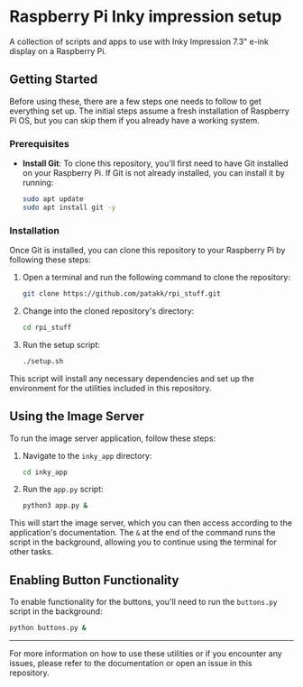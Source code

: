 # Raspberry Pi Inky impression setup

A collection of scripts and apps to use with Inky Impression 7.3" e-ink display on a Raspberry Pi.

## Getting Started

Before using these, there are a few steps one needs to follow to get everything set up. The initial steps assume a fresh installation of Raspberry Pi OS, but you can skip them if you already have a working system.

### Prerequisites

- **Install Git**: To clone this repository, you'll first need to have Git installed on your Raspberry Pi. If Git is not already installed, you can install it by running:

  ```bash
  sudo apt update
  sudo apt install git -y
  ```

### Installation

Once Git is installed, you can clone this repository to your Raspberry Pi by following these steps:

1. Open a terminal and run the following command to clone the repository:

    ```bash
    git clone https://github.com/patakk/rpi_stuff.git
    ```

2. Change into the cloned repository's directory:

    ```bash
    cd rpi_stuff
    ```

3. Run the setup script:

    ```bash
    ./setup.sh
    ```

This script will install any necessary dependencies and set up the environment for the utilities included in this repository.

## Using the Image Server

To run the image server application, follow these steps:

1. Navigate to the `inky_app` directory:

    ```bash
    cd inky_app
    ```

2. Run the `app.py` script:

    ```bash
    python3 app.py &
    ```

This will start the image server, which you can then access according to the application's documentation.
The `&` at the end of the command runs the script in the background, allowing you to continue using the terminal for other tasks.

## Enabling Button Functionality

To enable functionality for the buttons, you'll need to run the `buttons.py` script in the background:

```bash
python buttons.py &
```
---

For more information on how to use these utilities or if you encounter any issues, please refer to the documentation or open an issue in this repository.
